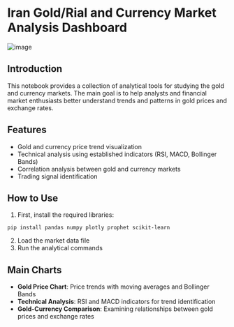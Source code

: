 # Iran Gold/Rial and Currency Market Analysis Dashboard
![image](https://github.com/user-attachments/assets/5b363bcb-2c12-42aa-9345-a3f896ec3e7f)

## Introduction

This notebook provides a collection of analytical tools for studying the gold and currency markets. The main goal is to help analysts and financial market enthusiasts better understand trends and patterns in gold prices and exchange rates.

## Features

- Gold and currency price trend visualization
- Technical analysis using established indicators (RSI, MACD, Bollinger Bands)
- Correlation analysis between gold and currency markets
- Trading signal identification

## How to Use

1. First, install the required libraries:
```
pip install pandas numpy plotly prophet scikit-learn
```

2. Load the market data file
3. Run the analytical commands

## Main Charts

- **Gold Price Chart**: Price trends with moving averages and Bollinger Bands
- **Technical Analysis**: RSI and MACD indicators for trend identification
- **Gold-Currency Comparison**: Examining relationships between gold prices and exchange rates
